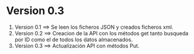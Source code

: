 # Version 0.3

1. Version 0.1 ==> Se leen los ficheros JSON y creados ficheros xml.
2. Version 0.2 ==> Creacion de la API con los métodos get tanto busqueda por ID como el de todos los datos almacenados.
3. Version 0.3 ==> Actualización API con métodos Put.